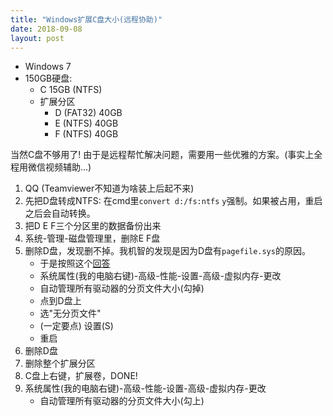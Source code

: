 ```yaml
---
title: "Windows扩展C盘大小(远程协助)"
date: 2018-09-08
layout: post
---
```


 - Windows 7
 - 150GB硬盘: 
   - C 15GB (NTFS)
   - 扩展分区
      - D (FAT32) 40GB
      - E (NTFS)  40GB
      - F (NTFS)  40GB

当然C盘不够用了! 由于是远程帮忙解决问题，需要用一些优雅的方案。(事实上全程用微信视频辅助...)

1. QQ (Teamviewer不知道为啥装上后起不来)
2. 先把D盘转成NTFS: 在cmd里`convert d:/fs:ntfs` `y`强制。如果被占用，重启之后会自动转换。
3. 把D E F三个分区里的数据备份出来
4. 系统-管理-磁盘管理里，删除E F盘
5. 删除D盘，发现删不掉。我机智的发现是因为D盘有`pagefile.sys`的原因。
   - 于是按照这个[回答](https://zhidao.baidu.com/question/214536827.html)
   - 系统属性(我的电脑右键)-高级-性能-设置-高级-虚拟内存-更改
   - 自动管理所有驱动器的分页文件大小(勾掉)
   - 点到D盘上
   - 选"无分页文件"
   - (一定要点) 设置(S)
   - 重启
6. 删除D盘
7. 删除整个扩展分区
8. C盘上右键，扩展卷，DONE!
9. 系统属性(我的电脑右键)-高级-性能-设置-高级-虚拟内存-更改
   - 自动管理所有驱动器的分页文件大小(勾上)

